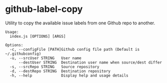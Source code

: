 github-label-copy
=================

Utility to copy the available issue labels from one Github repo to another.

```
Usage:
  index.js [OPTIONS] [ARGS]

Options: 
  -c, --configFile [PATH]Github config file path (Default is ~/.githubconfig)
  -u, --srcUser STRING   User name
      --destUser STRING  Destination user name when source/dest differ
  -s, --srcRepo STRING   Source repository
  -d, --destRepo STRING  Destination repository
  -h, --help             Display help and usage details
```
